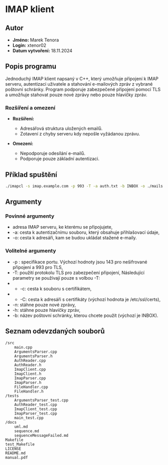 # IMAP klient

## Autor

- **Jméno:** Marek Tenora
- **Login:** xtenor02
- **Datum vytvoření:** 18.11.2024

## Popis programu
 Jednoduchý IMAP klient napsaný v C++, který umožňuje připojení k IMAP serveru, autentizaci uživatele a stahování e-mailových zpráv z vybrané poštovní schránky. Program podporuje zabezpečené připojení pomocí TLS a umožňuje stahovat pouze nové zprávy nebo pouze hlavičky zpráv.

### Rozšíření a omezení

- **Rozšíření:**
  - Adresářová struktura uložených emailů.
  - Zotavení z chyby serveru kdy nepošle vyžádanou zprávu.

- **Omezení:**
  - Nepodporuje odesílání e-mailů.
  - Podporuje pouze základní autentizaci.

## Příklad spuštění

```bash
./imapcl -s imap.example.com -p 993 -T -a auth.txt -b INBOX -o ./mails
```
## Argumenty
### Povinné argumenty
- adresa IMAP serveru, ke kterému se připojujete,
- -a: cesta k autentizačnímu souboru, který obsahuje přihlašovací údaje,
- -o: cesta k adresáři, kam se budou ukládat stažené e-maily.
### Volitelné argumenty
- -p : specifikace portu. Výchozí hodnoty jsou 143 pro nešifrované připojení a 993 pro TLS,
- -T: použití protokolu TLS pro zabezpečení připojení,
Následující parametry se používají pouze s volbou -T:
- - -c: cesta k souboru s certifikátem,
- - -C: cesta k adresáři s certifikáty (výchozí hodnota je /etc/ssl/certs),
- -n: stáhne pouze nové zprávy,
- -h: stáhne pouze hlavičky zpráv,
- -b: název poštovní schránky, kterou chcete použít (výchozí je INBOX).

## Seznam odevzdaných souborů
```
/src
    main.cpp
    ArgumentsParser.cpp
    ArgumentsParser.h
    AuthReader.cpp
    AuthReader.h
    ImapClient.cpp
    ImapClient.h
    ImapParser.cpp
    ImapParser.h
    FileHandler.cpp
    FileHandler.h
/tests
    ArgumentsParser_test.cpp
    AuthReader_test.cpp
    ImapClient_test.cpp
    ImapParser_test.cpp
    main_test.cpp
/docs
    uml.md
    sequence.md
    sequenceMessageFailed.md
Makefile
test_Makefile
LICENSE
README.md
manual.pdf
```